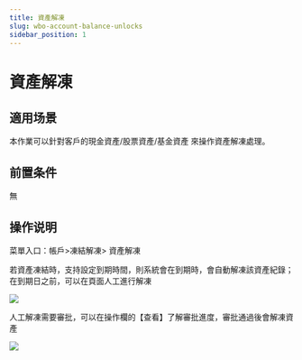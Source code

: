 ```yaml
---
title: 資產解凍
slug: wbo-account-balance-unlocks
sidebar_position: 1
---
```



# 資產解凍

## 適用场景

本作業可以針對客戶的現金資產/股票資產/基金資產 來操作資產解凍處理。

## 前置条件

無

## 操作说明

菜單入口：帳戶&gt;凍結解凍&gt; 資產解凍

若資產凍結時，支持設定到期時間，則系統會在到期時，會自動解凍該資產紀錄；在到期日之前，可以在頁面人工進行解凍

<img src="/assets/QucWbyE8wo5IW4xS5WncKNxNntg.png"/>

人工解凍需要審批，可以在操作欄的【查看】了解審批進度，審批通過後會解凍資產

<img src="/assets/KQLTbucvho27kVxvjyrckJHXnfe.png"/>

